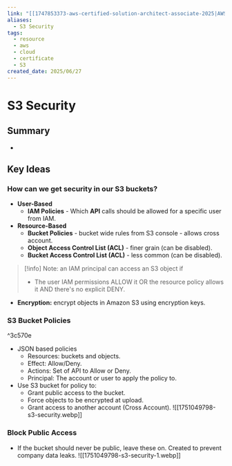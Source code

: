 ```yaml
---
link: "[[1747853373-aws-certified-solution-architect-associate-2025|AWS Certified Solution Architect Associate 2025]]"
aliases:
  - S3 Security
tags:
  - resource
  - aws
  - cloud
  - certificate
  - S3
created_date: 2025/06/27
---
```

# S3 Security
## Summary
- 
## Key Ideas
### How can we get security in our S3 buckets?
- **User-Based**
	- **IAM Policies** - Which **API** calls should be allowed for a specific user from IAM.
- **Resource-Based**
	- **Bucket Policies** - bucket wide rules from S3 console - allows cross account.
	- **Object Access Control List (ACL)** - finer grain (can be disabled).
	- **Bucket Access Control List (ACL)** - less common (can be disabled).

>[!info] Note: an IAM principal can access an S3 object if
>- The user IAM permissions ALLOW it OR the resource policy allows it AND there's no explicit DENY.

- **Encryption:** encrypt objects in Amazon S3 using encryption keys.
### S3 Bucket Policies

^3c570e

- JSON based policies
	- Resources: buckets and objects.
	- Effect: Allow/Deny.
	- Actions: Set of API to Allow or Deny.
	- Principal: The account or user to apply the policy to.
- Use S3 bucket for policy to:
	- Grant public access to the bucket.
	- Force objects to be encrypted at upload.
	- Grant access to another account (Cross Account).
![[1751049798-s3-security.webp]]
### Block Public Access
- If the bucket should never be public, leave these on. Created to prevent company data leaks.
![[1751049798-s3-security-1.webp]]

